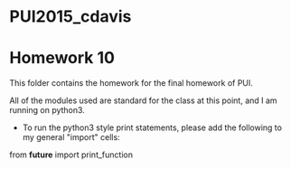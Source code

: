 # PUI2015_cdavis
# Homework 10

This folder contains the homework for the final homework of PUI.  

All of the modules used are standard for the class at this point, and I am running on python3.

- To run the python3 style print statements, please add the following to my general "import" cells:

from __future__ import print_function

